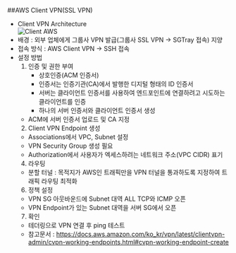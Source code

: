 ##AWS Client VPN(SSL VPN)  
- Client VPN Architecture  
![Client AWS](https://user-images.githubusercontent.com/79958913/111418416-0a3c4e80-872b-11eb-8d16-cb744bea01c2.PNG)
- 배경 : 외부 업체에게 그룹사 VPN 발급(그룹사 SSL VPN -> SGTray 접속) 지양
- 접속 방식 : AWS Client VPN -> SSH 접속
- 설정 방법 
  1) 인증 및 권한 부여
      - 상호인증(ACM 인증서)
      - 인증서는 인증기관(CA)에서 발행한 디지털 형태의 ID 인증서
      - 서버는 클라이언트 인증서를 사용하여 엔드포인트에 연결하려고 시도하는 클라이언트를 인증
      - 하나의 서버 인증서와 클라이언트 인증서 생성
  - ACM에 서버 인증서 업로드 및 CA 지정
  2) Client VPN Endpoint 생성
  - Associations에서 VPC, Subnet 설정
  - VPN Security Group 생성 필요
  - Authorization에서 사용자가 엑세스하려는 네트워크 주소(VPC CIDR) 표기
  4) 라우팅
  - 분할 터널 : 목적지가 AWS인 트래픽만을 VPN 터널을 통과하도록 지정하여 트래픽 라우팅 최적화
  6) 정책 설정
  - VPN SG 아웃바운드에 Subnet 대역 ALL TCP와 ICMP 오픈
  - VPN Endpoint가 있는 Subnet 대역을 서버 SG에서 오픈
  7) 확인
  - 테더링으로 VPN 연결 후 ping 테스트
  - 참고문서 : https://docs.aws.amazon.com/ko_kr/vpn/latest/clientvpn-admin/cvpn-working-endpoints.html#cvpn-working-endpoint-create
